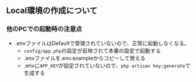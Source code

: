 ## Local環境の作成について
### 他のPCでの起動時の注意点
- .envファイルはDefaultで管理されていないので、正常に起動しなくなる。
  - `config/app.php`の設定が反映されて本番の設定で起動する
  - .envファイルを.env.exampleからコピーして使える
  - .envに`APP_KEY`が設定されていないので、`php artisan key:generate`で生成する
